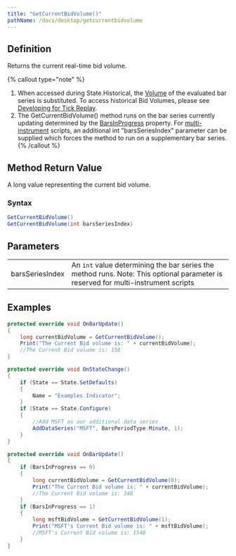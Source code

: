 ```yaml
---
title: "GetCurrentBidVolume()"
pathName: /docs/desktop/getcurrentbidvolume
---
```


## Definition

Returns the current real-time bid volume.

{% callout type="note" %}

1. When accessed during State.Historical, the [Volume](/docs/desktop/volume) of the evaluated bar series is substituted. To access historical Bid Volumes, please see [Developing for Tick Replay](/docs/desktop/developing_for__tick_replay).
2. The GetCurrentBidVolume() method runs on the bar series currently updating determined by the [BarsInProgress](/docs/desktop/barsinprogress) property. For [multi-instrument](/docs/desktop/multi-time_frame__instruments) scripts, an additional int "barsSeriesIndex" parameter can be supplied which forces the method to run on a supplementary bar series.
{% /callout %}

## Method Return Value

A long value representing the current bid volume.

### Syntax

```csharp
GetCurrentBidVolume()
GetCurrentBidVolume(int barsSeriesIndex)
```

## Parameters

|  |  |
| --- | --- |
| barsSeriesIndex | An `int` value determining the bar series the method runs. Note: This optional parameter is reserved for multi-instrument scripts |

## Examples

```csharp
protected override void OnBarUpdate()
{
    long currentBidVolume = GetCurrentBidVolume();
    Print("The Current Bid volume is: " + currentBidVolume);
    //The Current Bid volume is: 158
}
```

```csharp
protected override void OnStateChange()
{
    if (State == State.SetDefaults)
    {
        Name = "Examples Indicator";
    }
    if (State == State.Configure)
    {
        //Add MSFT as our additional data series
        AddDataSeries("MSFT", BarsPeriodType.Minute, 1);
    }
}

protected override void OnBarUpdate()
{
    if (BarsInProgress == 0)
    {
        long currentBidVolume = GetCurrentBidVolume(0);
        Print("The Current Bid volume is: " + currentBidVolume);
        //The Current Bid volume is: 346
    }
    if (BarsInProgress == 1)
    {
        long msftBidVolume = GetCurrentBidVolume(1);
        Print("MSFT's Current Bid volume is: " + msftBidVolume);
        //MSFT's Current Bid volume is: 1548
    }
}
```
